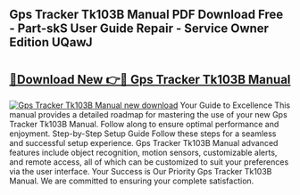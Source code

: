## Gps Tracker Tk103B Manual PDF Download Free - Part-skS User Guide Repair - Service Owner Edition UQawJ

# <h2><a href="http://cf10178.oget.top/?id=Gps+Tracker+Tk103B+Manual">🔗Download New 👉🔴 Gps Tracker Tk103B Manual</a></h2>

[![Gps Tracker Tk103B Manual new download](https://i.imgur.com/5g1atiW.png)](http://cf10178.oget.top/?id=Gps+Tracker+Tk103B+Manual)
Your Guide to Excellence This manual provides a detailed roadmap for mastering the use of your new Gps Tracker Tk103B Manual. Follow along to ensure optimal performance and enjoyment. Step-by-Step Setup Guide Follow these steps for a seamless and successful setup experience. Gps Tracker Tk103B Manual advanced features include object recognition, motion sensors, customizable alerts, and remote access, all of which can be customized to suit your preferences via the user interface. Your Success is Our Priority Gps Tracker Tk103B Manual. We are committed to ensuring your complete satisfaction.
